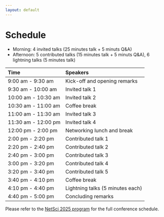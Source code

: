 ```yaml
---
layout: default
---
```


# Schedule

- Morning: 4 invited talks (25 minutes talk + 5 minuts Q&A)
- Afternoon: 5 contributed talks (15 minutes talk + 5 minuts Q&A), 6 lightning talks (5 minutes talk)

| Time      | Speakers |
|:----------- |:----------- |
| 9:00 am - 9:30 am | Kick-off and opening remarks |
| 9:30 am - 10:00 am   | Invited talk 1 |
| 10:00 am - 10:30 am   | Invited talk 2 |
| 10:30 am - 11:00 am   | Coffee break |
| 11:00 am - 11:30 am   | Invited talk 3 |
| 11:30 am - 12:00 pm   | Invited talk 4 |
| 12:00 pm - 2:00 pm | Networking lunch and break | 
| 2:00 pm - 2:20 pm   | Contributed talk 1 |
| 2:20 pm - 2:40 pm   | Contributed talk 2 |
| 2:40 pm - 3:00 pm   | Contributed talk 3 |
| 3:00 pm - 3:20 pm   | Contributed talk 4 |
| 3:20 pm - 3:40 pm   | Contributed talk 5 |
| 3:40 pm - 4:10 pm   | Coffee break |
| 4:10 pm - 4:40 pm   | Lightning talks (5 minutes each) |
| 4:40 pm - 5:00 pm   | Concluding remarks |

Please refer to the [NetSci 2025 program](https://netsci2025.github.io/) for the full conference schedule. 

